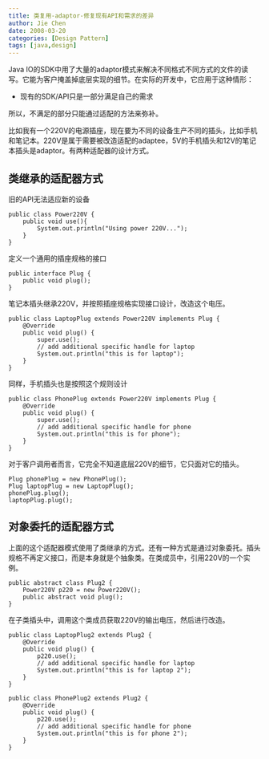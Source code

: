 ```yaml
---
title: 类复用-adaptor-修复现有API和需求的差异
author: Jie Chen
date: 2008-03-20
categories: [Design Pattern]
tags: [java,design]
---
```


Java IO的SDK中用了大量的adaptor模式来解决不同格式不同方式的文件的读写。它能为客户掩盖掉底层实现的细节。在实际的开发中，它应用于这种情形：

* 现有的SDK/API只是一部分满足自己的需求

所以，不满足的部分只能通过适配的方法来弥补。

比如我有一个220V的电源插座，现在要为不同的设备生产不同的插头，比如手机和笔记本。220V是属于需要被改造适配的adaptee，5V的手机插头和12V的笔记本插头是adaptor。有两种适配器的设计方式。

## 类继承的适配器方式

旧的API无法适应新的设备

~~~
public class Power220V {
    public void use(){
        System.out.println("Using power 220V...");
    }
}
~~~

定义一个通用的插座规格的接口

~~~
public interface Plug {
    public void plug();
}
~~~

笔记本插头继承220V，并按照插座规格实现接口设计，改造这个电压。

~~~
public class LaptopPlug extends Power220V implements Plug {
    @Override
    public void plug() {
        super.use();
        // add additional specific handle for laptop
        System.out.println("this is for laptop");
    }
}
~~~

同样，手机插头也是按照这个规则设计

~~~
public class PhonePlug extends Power220V implements Plug {
    @Override
    public void plug() {
        super.use();
        // add additional specific handle for phone
        System.out.println("this is for phone");
    }
}
~~~

对于客户调用者而言，它完全不知道底层220V的细节，它只面对它的插头。

~~~
Plug phonePlug = new PhonePlug();
Plug laptopPlug = new LaptopPlug();
phonePlug.plug();
laptopPlug.plug();
~~~

## 对象委托的适配器方式

上面的这个适配器模式使用了类继承的方式。还有一种方式是通过对象委托。插头规格不再定义接口，而是本身就是个抽象类。在类成员中，引用220V的一个实例。

~~~
public abstract class Plug2 {
    Power220V p220 = new Power220V();
    public abstract void plug();
}
~~~

在子类插头中，调用这个类成员获取220V的输出电压，然后进行改造。

~~~
public class LaptopPlug2 extends Plug2 {
    @Override
    public void plug() {
        p220.use();
        // add additional specific handle for laptop
        System.out.println("this is for laptop 2");
    }
}
~~~

~~~
public class PhonePlug2 extends Plug2 {
    @Override
    public void plug() {
        p220.use();
        // add additional specific handle for phone
        System.out.println("this is for phone 2");
    }
}
~~~
